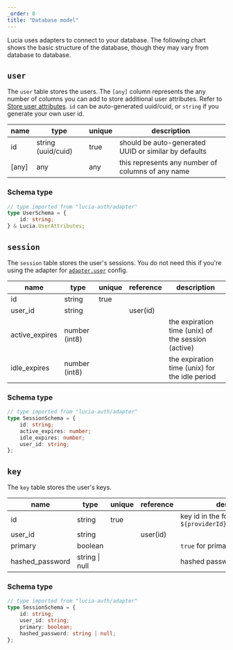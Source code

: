 ```yaml
---
_order: 0
title: "Database model"
---
```


Lucia uses adapters to connect to your database. The following chart shows the basic structure of the database, though they may vary from database to database.

## `user`

The `user` table stores the users. The `[any]` column represents the any number of columns you can add to store additional user attributes. Refer to [Store user attributes](/learn/basics/store-user-attributes). `id` can be auto-generated uuid/cuid, or `string` if you generate your own user id.

| name  | type               | unique | description                                          |
| ----- | ------------------ | ------ | ---------------------------------------------------- |
| id    | string (uuid/cuid) | true   | should be auto-generated UUID or similar by defaults |
| [any] | any                | any    | this represents any number of columns of any name    |

### Schema type

```ts
// type imported from "lucia-auth/adapter"
type UserSchema = {
	id: string;
} & Lucia.UserAttributes;
```

## `session`

The `session` table stores the user's sessions. You do not need this if you're using the adapter for [`adapter.user`](/reference/configure/lucia-configurations#adapter) config.

| name           | type          | unique | reference | description                                        |
| -------------- | ------------- | ------ | --------- | -------------------------------------------------- |
| id             | string        | true   |           |                                                    |
| user_id        | string        |        | user(id)  |                                                    |
| active_expires | number (int8) |        |           | the expiration time (unix) of the session (active) |
| idle_expires   | number (int8) |        |           | the expiration time (unix) for the idle period     |

### Schema type

```ts
// type imported from "lucia-auth/adapter"
type SessionSchema = {
	id: string;
	active_expires: number;
	idle_expires: number;
	user_id: string;
};
```

## `key`

The `key` table stores the user's keys.

| name            | type           | unique | reference | description                                              |
| --------------- | -------------- | ------ | --------- | -------------------------------------------------------- |
| id              | string         | true   |           | key id in the form of: `${providerId}:${providerUserId}` |
| user_id         | string         |        | user(id)  |                                                          |
| primary         | boolean        |        |           | `true` for primary keys                                  |
| hashed_password | string \| null |        |           | hashed password of the key                               |

### Schema type

```ts
// type imported from "lucia-auth/adapter"
type SessionSchema = {
	id: string;
	user_id: string;
	primary: boolean;
	hashed_password: string | null;
};
```
